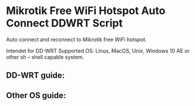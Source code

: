 # Mikrotik Free WiFi Hotspot Auto Connect DDWRT Script
Auto connect and reconnect to Mikrotik free WiFi hotspot.

Intendet for DD-WRT
Supported OS: Linux, MacOS, Unix, Windows 10 AE or other sh – shell capable system.

## DD-WRT guide:

## Other OS guide:

